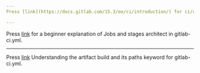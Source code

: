 ```yaml
---
Press [link](https://docs.gitlab.com/15.3/ee/ci/introduction/) for ci/cd pipeline explanation.

---
```

Press [link](https://about.gitlab.com/blog/2016/07/29/the-basics-of-gitlab-ci/) for a beginner explanation of Jobs and stages architect in gitlab-ci.yml.  

---
Press [link](https://docs.gitlab.com/ee/ci/pipelines/job_artifacts.html#create-job-artifacts) Understanding the artifact build and its paths keyword for gitlab-ci.yml.

